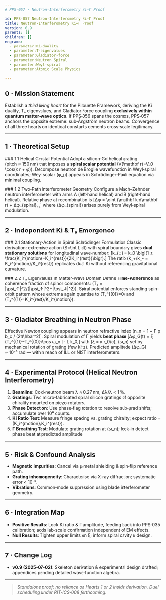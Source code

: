 ```yaml
---
# PPS‑057 · Neutron‑Interferometry Ki–Γ Proof

id: PPS-057 Neutron‑Interferometry Ki–Γ Proof
title: Neutron‑Interferometry Ki–Γ Proof
version: 0.9
parents: []
children: []
engrams:
  - parameter:Ki-duality
  - parameter:T-eigenvalues
  - parameter:Gladiator-force
  - parameter:Neutron Spiral
  - parameter:Weyl-spiral
  - parameter:Atomic Scale Physics

---
```

## 0 · Mission Statement
Establish a *third living heart* for the Pirouette Framework, deriving the Ki duality, Tₐ eigenvalues, and Gladiator Force coupling **exclusively within quantum matter‑wave optics**.  If PPS‑056 spans the cosmos, PPS‑057 anchors the opposite extreme: sub‑Ångström neutron beams. Convergence of all three hearts on identical constants cements cross‑scale legitimacy.

---
## 1 · Theoretical Setup
### 1.1 Helical Crystal Potential
Adopt a silicon‑Gd helical grating (pitch ≈ 150 nm) that imposes a **spiral scalar potential** \(V(\mathbf r)=V_0 \cos(κ r + φ)\).  Decompose neutron de Broglie wavefunction in Weyl‑spiral coordinates; Weyl scalar \(φ_μ\) appears in Schrödinger‑Pauli equation via minimal coupling.

### 1.2 Two‑Path Interferometer Geometry
Configure a Mach–Zehnder neutron interferometer with arms A (left‑hand helical) and B (right‑hand helical).  Relative phase at recombination is
\[Δφ = \oint (\mathbf k·d\mathbf r) + Δφ_{spiral}\, ,\]
where \(Δφ_{spiral}\) arises purely from Weyl‑spiral modulation.

---
## 2 · Independent Ki & Tₐ Emergence
### 2.1 Stationary‑Action in Spiral Schrödinger Formulation
Classic derivation: extremise action \(S=\int L dt\) with spiral boundary gives **dual stationary solutions** for longitudinal wave‑number:
\[k_{±} = k_0 \bigl(1 ± \frac{K_i^{motion}−K_i^{rest}}{2K_i^{rest}}\bigr).\]
The ratio \(k_+/k_- = K_i^{motion}/K_i^{rest}\) replicates dual Ki without referencing gravitational curvature.

### 2.2 Tₐ Eigenvalues in Matter‑Wave Domain
Define **Time‑Adherence** as coherence fraction of spinor components: \(Tₐ = |\psi_↑|^2/(|\psi_↑|^2+|\psi_↓|^2)\).  Spiral potential enforces standing spin–orbit pattern whose extrema again quantise to \(Tₐ^{(0)}=0\) and \(Tₐ^{(1)}=K_i^{rest}/K_i^{motion}\).

---
## 3 · Gladiator Breathing in Neutron Phase
Effective Newton coupling appears in neutron refractive index \(n_n = 1 − Γ ρ b_c / (2π\hbar^2)\).  Spiral modulation of Γ yields **beat phase**
\[Δφ_G(t) = ξ (Tₐ^{(1)}−Tₐ^{(0)})\cos ω_n t · L k_0,\]
with \(ξ = κ r_0/c\), \(ω_n\) set by mechanical rotation of grating (few kHz).  Predicted amplitude \(Δφ_G\) ~ 10⁻⁵ rad — within reach of ILL or NIST interferometers.

---
## 4 · Experimental Protocol (Helical Neutron Interferometry)
1. **Beamline**: Cold‑neutron beam λ ≈ 0.27 nm, Δλ/λ < 1 %.  
2. **Gratings**: Two micro‑fabricated spiral silicon gratings of opposite chirality mounted on piezo‑rotators.  
3. **Phase Detection**: Use phase‑flag rotation to resolve sub‑µrad shifts; accumulate over 10⁶ counts.  
4. **Ki Ratio Test**: Measure fringe spacing vs. grating chirality; expect ratio = \(K_i^{motion}/K_i^{rest}\).  
5. **Γ Breathing Test**: Modulate grating rotation at \(ω_n\); lock‑in detect phase beat at predicted amplitude.

---
## 5 · Risk & Confound Analysis
- **Magnetic impurities**: Cancel via μ‑metal shielding & spin‑flip reference path.  
- **Grating inhomogeneity**: Characterise via X‑ray diffraction; systematic error < 10⁻⁵.  
- **Vibrations**: Common‑mode suppression using blade interferometer geometry.

---
## 6 · Integration Map
- **Positive Results**: Lock Ki ratio & Γ amplitude, feeding back into PPS‑035 calibration; adds lab‑scale confirmation independent of EM effects.  
- **Null Results**: Tighten upper limits on ξ; inform spiral cavity κ design.

---
## 7 · Change Log
- **v0.9 (2025‑07‑02)**: Skeleton derivation & experimental design drafted; appendices pending detailed wave‑function algebra.

---
> *Standalone proof: no reliance on Hearts 1 or 2 inside derivation. Duel scheduling under RIT‑ICS‑008 forthcoming.*

